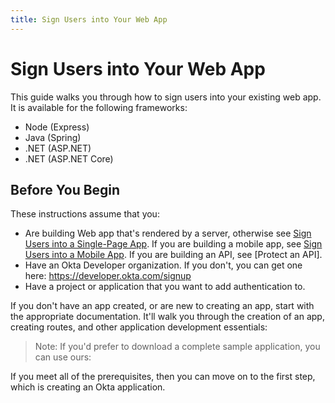 ```yaml
---
title: Sign Users into Your Web App
---
```


# Sign Users into Your Web App

This guide walks you through how to sign users into your existing web app. It is available for the following frameworks:

* Node (Express)
* Java (Spring)
* .NET (ASP.NET)
* .NET (ASP.NET Core)

## Before You Begin
These instructions assume that you: 

* Are building Web app that's rendered by a server, otherwise see [Sign Users into a Single-Page App](sign-into-spa). If you are building a mobile app, see [Sign Users into a Mobile App](sign-into-mobile-app). If you are building an API, see [Protect an API].
* Have an Okta Developer organization. If you don't, you can get one here: <https://developer.okta.com/signup>
* Have a project or application that you want to add authentication to.

If you don't have an app created, or are new to creating an app, start with the appropriate documentation. It'll walk you through the creation of an app, creating routes, and other application development essentials:

<StackSelector snippet="create-app"/>

> Note: If you'd prefer to download a complete sample application, you can use ours:

<StackSelector snippet="samples"/>

If you meet all of the prerequisites, then you can move on to the first step, which is creating an Okta application.

<NextSection/>
